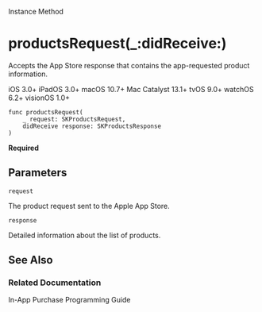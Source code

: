 Instance Method

# productsRequest(_:didReceive:)

Accepts the App Store response that contains the app-requested product
information.

iOS 3.0+  iPadOS 3.0+  macOS 10.7+  Mac Catalyst 13.1+  tvOS 9.0+  watchOS
6.2+  visionOS 1.0+

    
    
    func productsRequest(
        _ request: SKProductsRequest,
        didReceive response: SKProductsResponse
    )

**Required**

##  Parameters

`request`

    

The product request sent to the Apple App Store.

`response`

    

Detailed information about the list of products.

## See Also

### Related Documentation

In-App Purchase Programming Guide

